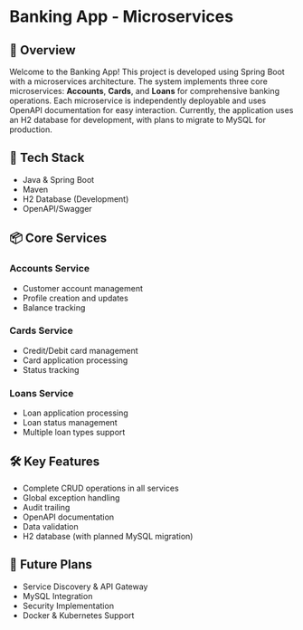 # Banking App - Microservices

## 🚀 Overview
Welcome to the Banking App! This project is developed using Spring Boot with a microservices architecture. The system implements three core microservices: **Accounts**, **Cards**, and **Loans** for comprehensive banking operations. Each microservice is independently deployable and uses OpenAPI documentation for easy interaction. Currently, the application uses an H2 database for development, with plans to migrate to MySQL for production.

## 🔧 Tech Stack
- Java & Spring Boot
- Maven
- H2 Database (Development)
- OpenAPI/Swagger


## 📦 Core Services

### Accounts Service
- Customer account management
- Profile creation and updates
- Balance tracking

### Cards Service
- Credit/Debit card management
- Card application processing
- Status tracking

### Loans Service
- Loan application processing
- Loan status management
- Multiple loan types support

## 🛠 Key Features
- Complete CRUD operations in all services
- Global exception handling
- Audit trailing
- OpenAPI documentation
- Data validation
- H2 database (with planned MySQL migration)

## 🔄 Future Plans
- Service Discovery & API Gateway
- MySQL Integration
- Security Implementation
- Docker & Kubernetes Support


